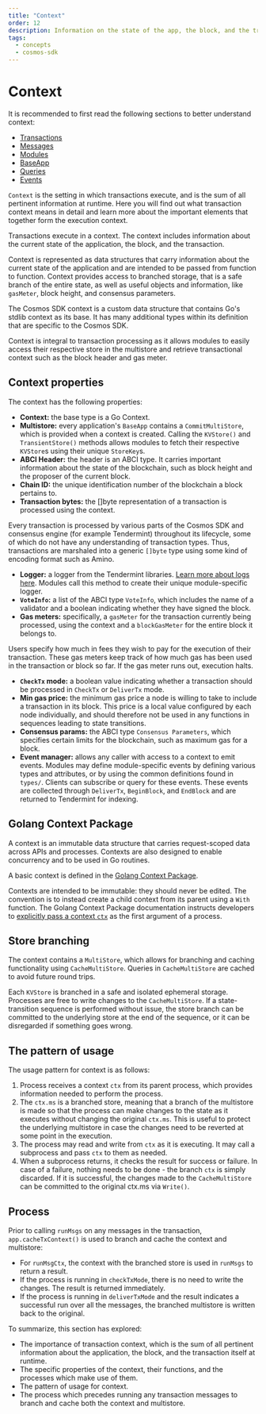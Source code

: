```yaml
---
title: "Context"
order: 12
description: Information on the state of the app, the block, and the transaction
tags: 
  - concepts
  - cosmos-sdk
---
```


# Context

<HighlightBox type="prerequisite">

It is recommended to first read the following sections to better understand context:

* [Transactions](./3-transactions.md)
* [Messages](./4-messages.md)
* [Modules](./5-modules.md)
* [BaseApp](./8-base-app.md)
* [Queries](./9-queries.md)
* [Events](./10-events.md)

</HighlightBox>

<HighlightBox type="learning">

`Context` is the setting in which transactions execute, and is the sum of all pertinent information at runtime. Here you will find out what transaction context means in detail and learn more about the important elements that together form the execution context.

</HighlightBox>

Transactions execute in a context. The context includes information about the current state of the application, the block, and the transaction.

Context is represented as data structures that carry information about the current state of the application and are intended to be passed from function to function. Context provides access to branched storage, that is a safe branch of the entire state, as well as useful objects and information, like `gasMeter`, block height, and consensus parameters.

<HighlightBox type="info">

The Cosmos SDK context is a custom data structure that contains Go's stdlib context as its base. It has many additional types within its definition that are specific to the Cosmos SDK.

</HighlightBox>

Context is integral to transaction processing as it allows modules to easily access their respective store in the multistore and retrieve transactional context such as the block header and gas meter.

## Context properties

The context has the following properties:

* **Context:** the base type is a Go Context.
* **Multistore:** every application's `BaseApp` contains a `CommitMultiStore`, which is provided when a context is created. Calling the `KVStore()` and `TransientStore()` methods allows modules to fetch their respective `KVStore`s using their unique `StoreKey`s.
* **ABCI Header:** the header is an ABCI type. It carries important information about the state of the blockchain, such as block height and the proposer of the current block.
* **Chain ID:** the unique identification number of the blockchain a block pertains to.
* **Transaction bytes:** the []byte representation of a transaction is processed using the context. 

<HighlightBox type="info">

Every transaction is processed by various parts of the Cosmos SDK and consensus engine (for example Tendermint) throughout its lifecycle, some of which do not have any understanding of transaction types. Thus, transactions are marshaled into a generic `[]byte` type using some kind of encoding format such as Amino.

</HighlightBox>

* **Logger:** a logger from the Tendermint libraries. [Learn more about logs here](https://github.com/tendermint/tendermint/blob/master/libs/log/logger.go). Modules call this method to create their unique module-specific logger.
* **`VoteInfo`:** a list of the ABCI type `VoteInfo`, which includes the name of a validator and a boolean indicating whether they have signed the block.
* **Gas meters:** specifically, a `gasMeter` for the transaction currently being processed, using the context and a `blockGasMeter` for the entire block it belongs to. 

<HighlightBox type="info">

Users specify how much in fees they wish to pay for the execution of their transaction. These gas meters keep track of how much gas has been used in the transaction or block so far. If the gas meter runs out, execution halts.

</HighlightBox>

* **`CheckTx` mode:** a boolean value indicating whether a transaction should be processed in `CheckTx` or `DeliverTx` mode.
* **Min gas price:** the minimum gas price a node is willing to take to include a transaction in its block. This price is a local value configured by each node individually, and should therefore not be used in any functions in sequences leading to state transitions.
* **Consensus params:** the ABCI type `Consensus Parameters`, which specifies certain limits for the blockchain, such as maximum gas for a block.
* **Event manager:** allows any caller with access to a context to emit events. Modules may define module-specific events by defining various types and attributes, or by using the common definitions found in `types/`. Clients can subscribe or query for these events. These events are collected through `DeliverTx`, `BeginBlock`, and `EndBlock` and are returned to Tendermint for indexing.

## Golang Context Package

A context is an immutable data structure that carries request-scoped data across APIs and processes. Contexts are also designed to enable concurrency and to be used in Go routines.

<HighlightBox type="info">

A basic context is defined in the [Golang Context Package](https://pkg.go.dev/context).

</HighlightBox>

Contexts are intended to be immutable: they should never be edited. The convention is to instead create a child context from its parent using a `With` function. The Golang Context Package documentation instructs developers to [explicitly pass a context `ctx`](https://pkg.go.dev/context) as the first argument of a process.

## Store branching

The context contains a `MultiStore`, which allows for branching and caching functionality using `CacheMultiStore`. Queries in `CacheMultiStore` are cached to avoid future round trips.

Each `KVStore` is branched in a safe and isolated ephemeral storage. Processes are free to write changes to the `CacheMultiStore`. If a state-transition sequence is performed without issue, the store branch can be committed to the underlying store at the end of the sequence, or it can be disregarded if something goes wrong.

## The pattern of usage

The usage pattern for context is as follows:

1. Process receives a context `ctx` from its parent process, which provides information needed to perform the process.
2. The `ctx.ms` is a branched store, meaning that a branch of the multistore is made so that the process can make changes to the state as it executes without changing the original `ctx.ms`. This is useful to protect the underlying multistore in case the changes need to be reverted at some point in the execution.
3. The process may read and write from `ctx` as it is executing. It may call a subprocess and pass `ctx` to them as needed.
4. When a subprocess returns, it checks the result for success or failure. In case of a failure, nothing needs to be done - the branch `ctx` is simply discarded. If it is successful, the changes made to the `CacheMultiStore` can be committed to the original ctx.ms via `Write()`.

## Process

Prior to calling `runMsgs` on any messages in the transaction, `app.cacheTxContext()` is used to branch and cache the context and multistore:

* For `runMsgCtx`, the context with the branched store is used in `runMsgs` to return a result.
* If the process is running in `checkTxMode`, there is no need to write the changes. The result is returned immediately.
* If the process is running in `deliverTxMode` and the result indicates a successful run over all the messages, the branched multistore is written back to the original.

<HighlightBox type="synopsis">

To summarize, this section has explored:

* The importance of transaction context, which is the sum of all pertinent information about the application, the block, and the transaction itself at runtime.
* The specific properties of the context, their functions, and the processes which make use of them.
* The pattern of usage for context.
* The process which precedes running any transaction messages to branch and cache both the context and multistore.

</HighlightBox>

<!--## Next up

Go to the [next section](./migrations.md) for an introduction to migrations in the Cosmos SDK.-->
